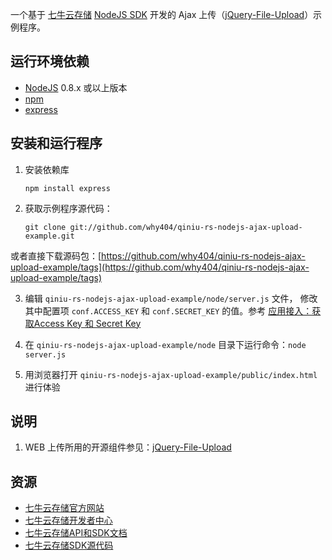 
一个基于 [七牛云存储](http://www.qiniutek.com) [NodeJS SDK](https://github.com/qiniu/nodejs-sdk) 开发的 Ajax 上传（[jQuery-File-Upload](http://blueimp.github.com/jQuery-File-Upload/)）示例程序。

## 运行环境依赖

- [NodeJS](http://nodejs.org/) 0.8.x 或以上版本
- [npm](http://npmjs.org/)
- [express](http://expressjs.com/)

## 安装和运行程序

1. 安装依赖库

    `npm install express`

2. 获取示例程序源代码：

    `git clone git://github.com/why404/qiniu-rs-nodejs-ajax-upload-example.git`


或者直接下载源码包：[https://github.com/why404/qiniu-rs-nodejs-ajax-upload-example/tags](https://github.com/why404/qiniu-rs-nodejs-ajax-upload-example/tags)

3. 编辑 `qiniu-rs-nodejs-ajax-upload-example/node/server.js` 文件， 修改其中配置项 `conf.ACCESS_KEY` 和 `conf.SECRET_KEY` 的值。参考 [应用接入：获取Access Key 和 Secret Key](http://docs.qiniutek.com/v2/api/auth/#app-access)

4. 在 `qiniu-rs-nodejs-ajax-upload-example/node` 目录下运行命令：`node server.js`

5. 用浏览器打开 `qiniu-rs-nodejs-ajax-upload-example/public/index.html` 进行体验

## 说明

1. WEB 上传所用的开源组件参见：[jQuery-File-Upload](https://github.com/blueimp/jQuery-File-Upload)

## 资源

- [七牛云存储官方网站](http://www.qiniutek.com)
- [七牛云存储开发者中心](https://dev.qiniutek.com)
- [七牛云存储API和SDK文档](http://docs.qiniutek.com)
- [七牛云存储SDK源代码](https://github.com/qiniu)

